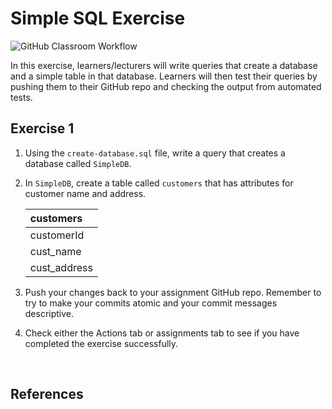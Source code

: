 # Simple SQL Exercise

![GitHub Classroom Workflow](../../workflows/GitHub%20Classroom%20Workflow/badge.svg?branch=master)

In this exercise, learners/lecturers will write queries that create a database and a simple table in that database. Learners will then test their queries by pushing them to their GitHub repo and checking the output from automated tests.

## Exercise 1

1. Using the `create-database.sql` file, write a query that creates a database called `SimpleDB`.

1. In `SimpleDB`, create a table called `customers` that has attributes for customer name and address.

    | customers |
    |:---|
    | customerId |
    | cust_name |
    | cust_address |

1. Push your changes back to your assignment GitHub repo. Remember to try to make your commits atomic and your commit messages descriptive.

1. Check either the Actions tab or assignments tab to see if you have completed the exercise successfully.

<br />

## References
